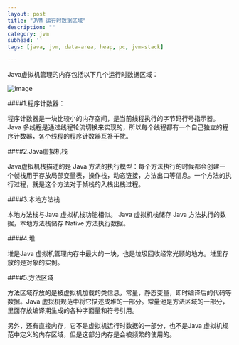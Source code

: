```yaml
---
layout: post
title: "JVM 运行时数据区域"
description: ""
category: jvm
subhead: ''
tags: [java, jvm, data-area, heap, pc, jvm-stack]

---
```


Java虚拟机管理的内存包括以下几个运行时数据区域：

![image](http://i1298.photobucket.com/albums/ag53/lichengwu/jvm-runtime-data-area_zpsb17cf7ff.jpg)

####1.程序计数器：

程序计数器是一块比较小的内存空间，是当前线程执行的字节码行号指示器。Java 多线程是通过线程轮流切换来实现的，所以每个线程都有一个自己独立的程序计数器，各个线程的程序计数器互补干扰。

####2.Java虚拟机栈

Java虚拟机栈描述的是 Java 方法的执行模型：每个方法执行的时候都会创建一个帧栈用于存放局部变量表，操作栈，动态链接，方法出口等信息。一个方法的执行过程，就是这个方法对于帧栈的入栈出栈过程。

####3.本地方法栈

本地方法栈与Java 虚拟机栈功能相似。 Java 虚拟机栈储存 Java 方法执行的数据，本地方法栈储存 Native 方法执行数据。

####4.堆

堆是Java 虚拟机管理内存中最大的一块，也是垃圾回收经常光顾的地方。堆里存放的是对象的实例。

####5.方法区域

方法区域存放的是被虚拟机加载的类信息，常量，静态变量，即时编译后的代码等数据。Java 虚拟机规范中将它描述成堆的一部分。常量池是方法区域的一部分，里面存放编译期生成的各种字面量和符号引用。

另外，还有直接内存，它不是虚拟机运行时数据的一部分，也不是Java 虚拟机规范中定义的内存区域，但是这部分内存是会被频繁的使用的。

